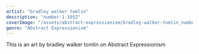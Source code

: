 ```yaml
---
artist: "bradley walker tomlin"
description: "number-1-1952"
coverImage: "/assets/abstract-expressionism/bradley-walker-tomlin_number-1-1952.jpg"
genre: "Abstract Expressionism"
---
```

This is an art by bradley walker tomlin on Abstract Expressionism

